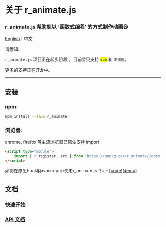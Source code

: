 # 关于 r\_animate.js

### r\_animate.js 帮助您以 ‘函数式编程’ 的方式制作动画:smile:

[English](https://github.com/r1ader/r\_animate/blob/main/README.md) | 中文

请悉知:

`r_animate.js` 项目正在起步阶段 ，目前暂只支持 <mark style="color:green;">**`vue`**</mark> 和 `浏览器`。

更多的支持正在开发中。

***

## 安装

### npm:

```bash
npm install --save r_animate 
```

### 浏览器:

chrome, firefox 等主流浏览器已原生支持 import

```html
<script type="module">
    import { r_register, act } from "https://unpkg.com/r_animate/index.js";
</script>
```

如何在原生html与javascript中使用r\_animate.js ？👉 \[[code](https://github.com/r1ader/r\_animate/blob/main/code/test.html)]\[[demo](https://r1ader.github.io/r\_animate/code/test.html)]

## 文档

### [快速开始](GET\_START.md)

### [API 文档](https://github.com/r1ader/r\_animate/blob/main/doc/api\_cn.md#r\_animatejs)
